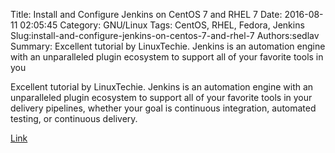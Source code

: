 Title: Install and Configure Jenkins on CentOS 7 and RHEL 7
Date: 2016-08-11 02:05:45
Category: GNU/Linux
Tags: CentOS, RHEL, Fedora, Jenkins
Slug:install-and-configure-jenkins-on-centos-7-and-rhel-7
Authors:sedlav
Summary: Excellent tutorial by LinuxTechie. Jenkins is an automation engine with an unparalleled plugin ecosystem to support all of your favorite tools in you

Excellent tutorial by LinuxTechie. 
Jenkins is an automation engine with an unparalleled plugin ecosystem to support all of your favorite tools in your delivery pipelines, whether your goal is continuous integration, automated testing, or continuous delivery.

[Link](http://www.linuxtechi.com/install-configure-jenkins-on-centos-7-rhel-7/)
